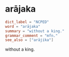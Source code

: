 # arājaka

``` toml
dict_label = "NCPED"
word = "arājaka"
summary = "without a king."
grammar_comment = "mfn."
see_also = ["arājika"]
```

without a king.

